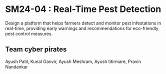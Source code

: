 # SM24-04 : Real-Time Pest Detection
Design a platform that helps farmers detect and monitor pest infestations in
real-time, providing early warnings and recommendations for eco-friendly pest
control measures.

## Team cyber pirates
Ayush Patil,
Kunal Ganvir,
Ayush Meshram,
Ayush titirmare,
Pravin Nandankar
